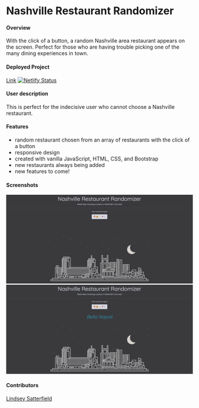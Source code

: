 # Nashville Restaurant Randomizer

#### Overview
With the click of a button, a random Nashville area restaurant appears on the screen. Perfect for those who are having trouble picking one of the many dining experiences in town.
#### Deployed Project
[Link](https://nashville-restaurant-randomizer.netlify.app/) [![Netlify Status](https://api.netlify.com/api/v1/badges/8cd0c0d6-a669-4499-a35d-775f1e74896c/deploy-status)](https://app.netlify.com/sites/nashville-restaurant-randomizer/deploys)
#### User description
This is perfect for the indecisive user who cannot choose a Nashville restaurant.

#### Features
- random restaurant chosen from an array of restaurants with the click of a button
- responsive design
- created with vanilla JavaScript, HTML, CSS, and Bootstrap
- new restaurants always being added
- new features to come!
#### Screenshots
![](./images/landing-page.png)
![](./images/landing-page1.png)

#### Contributors
[Lindsey Satterfield](https://github.com/lindseysatterfield)
